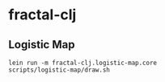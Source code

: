 # fractal-clj

## Logistic Map


```
lein run -m fractal-clj.logistic-map.core
scripts/logistic-map/draw.sh
```
